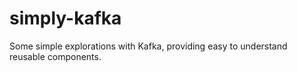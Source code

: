 # simply-kafka
Some simple explorations with Kafka, providing easy to understand reusable components.
